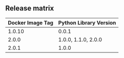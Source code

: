 ## Release matrix

| Docker Image Tag | Python Library Version |
|------------------|------------------------|
| 1.0.10 | 0.0.1 |
| 2.0.0 | 1.0.0, 1.1.0, 2.0.0 |
| 2.0.1 | 1.0.0 |